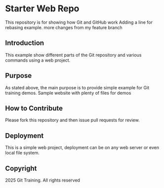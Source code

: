 # Starter Web Repo

This repository is for showing how Git and GitHub work
Adding a line for rebasing example.
more changes from my feature branch

## Introduction
This example show different parts of the Git repository
and various commands using a web project.

## Purpose
As stated above, the main purpose is to provide simple
example for Git training demos.
Sample website with plenty of files for demos

## How to Contribute

Please fork this repository and then issue pull requests for review.


## Deployment
This is a simple web project, deployment can be on any web server or
even local file system.

## Copyright
2025 Git Training. All rights reserved


